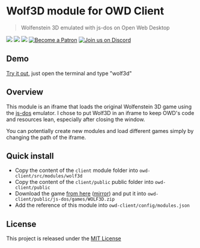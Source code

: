 # Wolf3D module for OWD Client
> Wolfenstein 3D emulated with js-dos on Open Web Desktop

<p>
    <a href="https://github.com/owdproject/owd-client/blob/master/LICENSE"><img src="https://img.shields.io/badge/license-MIT-green.svg" /></a>
    <a href="https://github.com/owdproject/owd-client"><img src="https://img.shields.io/badge/owd-client-3A9CB6" /></a>
    <a href="https://github.com/topics/owd-modules"><img src="https://img.shields.io/badge/owd-modules-888" /></a>
    <a href="https://hacklover.net/patreon"><img src="https://img.shields.io/badge/become-a%20patron-orange" alt="Become a Patron" /></a>
    <a href="https://hacklover.net/discord"><img src="https://img.shields.io/badge/chat-on%20discord-7289da.svg" alt="Join us on Discord" /></a>
</p>

## Demo
[Try it out](https://hacklover.net/client), just open the terminal and type "wolf3d"

## Overview
This module is an iframe that loads the original Wolfenstein 3D game using the [js-dos](https://github.com/caiiiycuk/js-dos) emulator. 
I chose to put Wolf3D in an iframe to keep OWD's code and resources lean, especially after closing the window.  

You can potentially create new modules and load different games simply by changing the path of the iframe.

## Quick install
- Copy the content of the `client` module folder into `owd-client/src/modules/wolf3d`
- Copy the content of the `client/public` public folder into `owd-client/public`
- Download the game [from here](https://hacklover.net/js-dos/games/WOLF3D.zip) ([mirror](https://mega.nz/file/qRlXUKpR#MN8d3hqPQhQaMCUtuVSmIqdgjbqYv3CGrQUo3sLPYF0)) and put it into `owd-client/public/js-dos/games/WOLF3D.zip`
- Add the reference of this module into `owd-client/config/modules.json` 

## License
This project is released under the [MIT License](LICENSE)